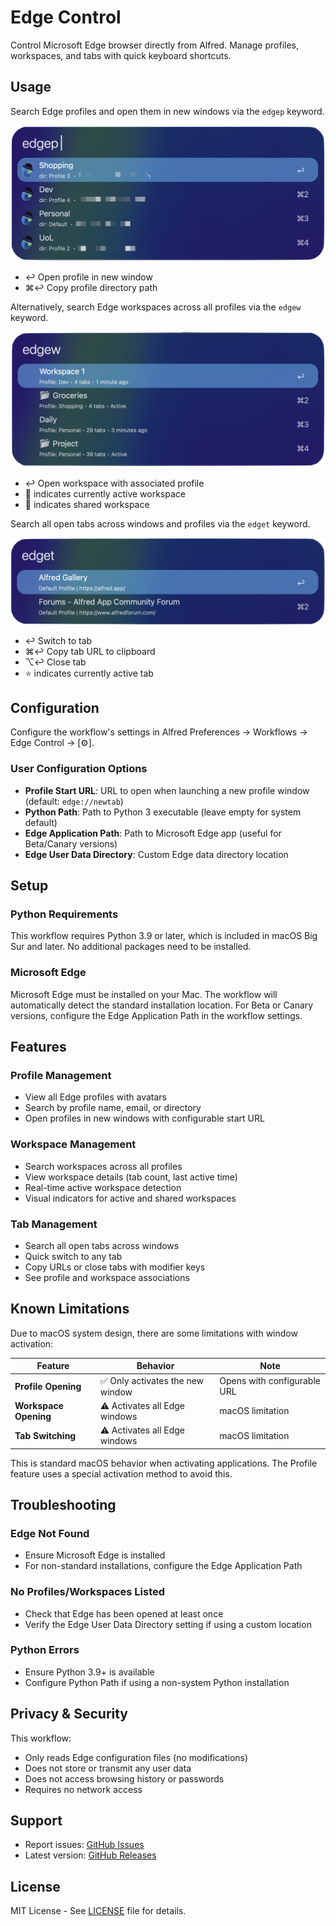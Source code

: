 # Edge Control

Control Microsoft Edge browser directly from Alfred. Manage profiles, workspaces, and tabs with quick keyboard shortcuts.

## Usage

Search Edge profiles and open them in new windows via the `edgep` keyword.

![Edge Profiles Search](images/profiles.png)

* ↩︎ Open profile in new window
* ⌘↩︎ Copy profile directory path

Alternatively, search Edge workspaces across all profiles via the `edgew` keyword.

![Edge Workspaces Search](images/workspaces.png)  

* ↩︎ Open workspace with associated profile
* 📂 indicates currently active workspace
* 👥 indicates shared workspace

Search all open tabs across windows and profiles via the `edget` keyword.

![Edge Tabs Search](images/tabs.png)

* ↩︎ Switch to tab
* ⌘↩︎ Copy tab URL to clipboard  
* ⌥↩︎ Close tab
* ⭐ indicates currently active tab

## Configuration

Configure the workflow's settings in Alfred Preferences → Workflows → Edge Control → [⚙].

### User Configuration Options

* **Profile Start URL**: URL to open when launching a new profile window (default: `edge://newtab`)
* **Python Path**: Path to Python 3 executable (leave empty for system default)
* **Edge Application Path**: Path to Microsoft Edge app (useful for Beta/Canary versions)
* **Edge User Data Directory**: Custom Edge data directory location

## Setup

### Python Requirements

This workflow requires Python 3.9 or later, which is included in macOS Big Sur and later. No additional packages need to be installed.

### Microsoft Edge

Microsoft Edge must be installed on your Mac. The workflow will automatically detect the standard installation location. For Beta or Canary versions, configure the Edge Application Path in the workflow settings.

## Features

### Profile Management
* View all Edge profiles with avatars
* Search by profile name, email, or directory
* Open profiles in new windows with configurable start URL

### Workspace Management  
* Search workspaces across all profiles
* View workspace details (tab count, last active time)
* Real-time active workspace detection
* Visual indicators for active and shared workspaces

### Tab Management
* Search all open tabs across windows
* Quick switch to any tab
* Copy URLs or close tabs with modifier keys
* See profile and workspace associations

## Known Limitations

Due to macOS system design, there are some limitations with window activation:

| Feature | Behavior | Note |
|---------|----------|------|
| **Profile Opening** | ✅ Only activates the new window | Opens with configurable URL |
| **Workspace Opening** | ⚠️ Activates all Edge windows | macOS limitation |
| **Tab Switching** | ⚠️ Activates all Edge windows | macOS limitation |

This is standard macOS behavior when activating applications. The Profile feature uses a special activation method to avoid this.

## Troubleshooting

### Edge Not Found
* Ensure Microsoft Edge is installed
* For non-standard installations, configure the Edge Application Path

### No Profiles/Workspaces Listed
* Check that Edge has been opened at least once
* Verify the Edge User Data Directory setting if using a custom location

### Python Errors
* Ensure Python 3.9+ is available
* Configure Python Path if using a non-system Python installation

## Privacy & Security

This workflow:
* Only reads Edge configuration files (no modifications)
* Does not store or transmit any user data
* Does not access browsing history or passwords
* Requires no network access

## Support

* Report issues: [GitHub Issues](https://github.com/jiywww/edge-alfred-workflow/issues)
* Latest version: [GitHub Releases](https://github.com/jiywww/edge-alfred-workflow/releases)

## License

MIT License - See [LICENSE](LICENSE) file for details.